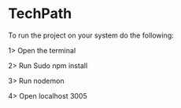 # TechPath

To run the project on your system do the following:

1> Open the terminal

2> Run Sudo npm install

3> Run nodemon

4> Open localhost 3005
